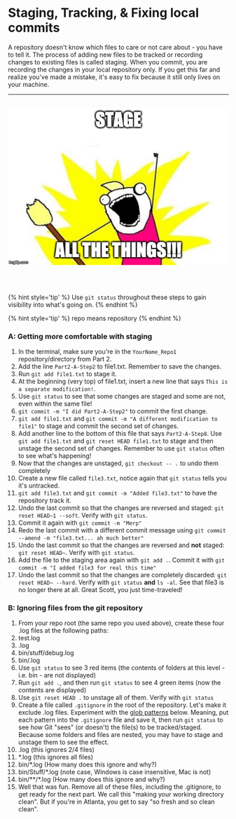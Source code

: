 # Staging, Tracking, &amp; Fixing local commits
A repository doesn't know which files to care or not care about - you have to tell it.  The process of adding new files to be tracked or recording changes to existing files is called staging.  When you commit, you are recording the changes in your local repository only.  If you get this far and realize you've made a mistake, it's easy to fix because it still only lives on your machine.

<hr><br>

<div>
    <img src="2-meme.jpg">
</div>

<br><br>


{% hint style='tip' %}
Use `git status` throughout these steps to gain visibility into what's going on.
{% endhint %}

{% hint style='tip' %}
repo means repository
{% endhint %}

### A: Getting more comfortable with staging

1. In the terminal, make sure you're in the `YourName_Repo1` repository/directory from Part 2.
1. Add the line `Part2-A-Step2` to file1.txt.  Remember to save the changes.
1. Run `git add file1.txt` to stage it.
1. At the beginning (very top) of file1.txt, insert a new line that says `This is a separate modification!`.
1. Use `git status` to see that some changes are staged and some are not, even within the same file!
1. `git commit -m "I did Part2-A-Step2"` to commit the first change.
1. `git add file1.txt` and `git commit -m "A different modification to file1"` to stage and commit the second set of changes.
1. Add another line to the bottom of this file that says `Part2-A-Step8`.  Use `git add file1.txt` and `git reset HEAD file1.txt` to stage and then unstage the second set of changes.  Remember to use `git status` often to see what's happening!
1. Now that the changes are unstaged, `git checkout -- .` to undo them completely
1. Create a new file called `file3.txt`, notice again that `git status` tells you it's untracked.
1. `git add file3.txt` and `git commit -m "Added file3.txt"` to have the repository track it.
1. Undo the last commit so that the changes are reversed and staged: `git reset HEAD~1 --soft`.  Verify with `git status`.
1. Commit it again with `git commit -m "Merp"`
1. Redo the last commit with a different commit message using `git commit --amend -m "file3.txt... ah much better"`
1. Undo the last commit so that the changes are reversed and **not** staged: `git reset HEAD~`.  Verify with `git status`.
1. Add the file to the staging area again with `git add .`.  Commit it with `git commit -m "I added file3 for real this time"`
1. Undo the last commit so that the changes are completely discarded: `git reset HEAD~ --hard`.  Verify with `git status` **and** `ls -al`.  See that file3 is no longer there at all.  Great Scott, you just time-traveled!

### B: Ignoring files from the git repository

1. From your repo root (the same repo you used above), create these four .log files at the following paths:
  1. test.log
  1. .log
  1. bin/stuff/debug.log
  1. bin/.log
1. Use `git status` to see 3 red items (the contents of folders at this level - i.e. bin - are not displayed)
1. Run `git add .`, and then run `git status` to see 4 green items (now the contents are displayed)
1. Use `git reset HEAD .` to unstage all of them.  Verify with `git status`
1. Create a file called `.gitignore` in the root of the repository.  Let's make it exclude .log files.  Experiment with the [glob patterns](http://bit.ly/MasterGitGlob) below.  Meaning, put each pattern into the `.gitignore` file and save it, then run `git status` to see how Git "sees" (or doesn't) the file(s) to be tracked/staged.  Because some folders and files are nested, you may have to stage and unstage them to see the effect.
  1. .log (this ignores 2/4 files)
  1. \*.log (this ignores all files)
  1. bin/\*.log (How many does this ignore and why?)
  1. bin/Stuff/\*.log (note case, Windows is case insensitive, Mac is not)
  1. bin/\*\*/\*.log (How many does this ignore and why?)
1. Well that was fun.  Remove all of these files, including the .gitignore, to get ready for the next part.  We call this "making your working directory clean".  But if you're in Atlanta, you get to say "so fresh and so clean clean".
